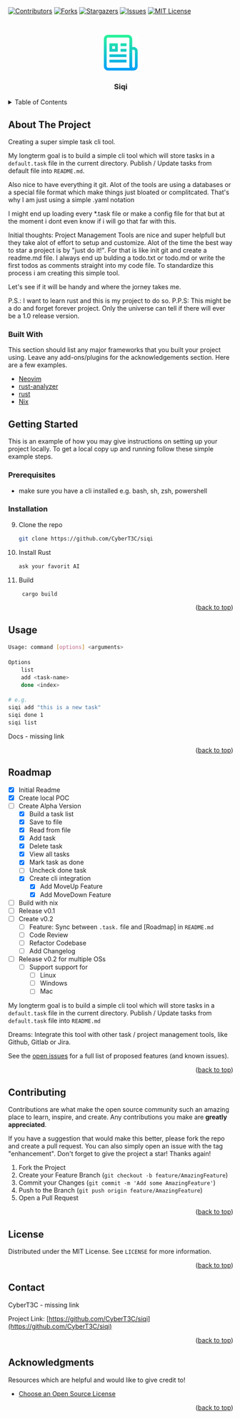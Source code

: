 <!-- PROJECT SHIELDS -->
<!--
*** I'm using markdown "reference style" links for readability.
*** Reference links are enclosed in brackets [ ] instead of parentheses ( ).
*** See the bottom of this document for the declaration of the reference variables
*** for contributors-url, forks-url, etc. This is an optional, concise syntax you may use.
*** https://www.markdownguide.org/basic-syntax/#reference-style-links
-->
[![Contributors][contributors-shield]][contributors-url]
[![Forks][forks-shield]][forks-url]
[![Stargazers][stars-shield]][stars-url]
[![Issues][issues-shield]][issues-url]
[![MIT License][license-shield]][license-url]

<!-- PROJECT LOGO -->
<br />
<p align="center">
  <a href="https://github.com/CyberT3C/siqi">
    <img src="images/logo.png" alt="Logo" width="80" height="80">
  </a>

  <h3 align="center">Siqi</h3>

</p>

<!-- TABLE OF CONTENTS -->
<details>
  <summary>Table of Contents</summary>
  <ol>
    <li>
      <a href="#about-the-project">About The Project</a>
      <ul>
        <li><a href="#built-with">Built With</a></li>
      </ul>
    </li>
    <li>
      <a href="#getting-started">Getting Started</a>
      <ul>
        <li><a href="#prerequisites">Prerequisites</a></li>
        <li><a href="#installation">Installation</a></li>
      </ul>
    </li>
    <li><a href="#usage">Usage</a></li>
    <li><a href="#roadmap">Roadmap</a></li>
    <li><a href="#contributing">Contributing</a></li>
    <li><a href="#license">License</a></li>
    <li><a href="#contact">Contact</a></li>
    <li><a href="#acknowledgments">Acknowledgments</a></li>
  </ol>
</details>


<!-- ABOUT THE PROJECT -->
## About The Project
Creating a super simple task cli tool.

My longterm goal is to build a simple cli tool which will store tasks in a `default.task` file in the current directory.
Publish / Update tasks from default file into `README.md`.

Also nice to have everything it git. Alot of the tools are using a databases or a special file format which make things just bloated or complitcated. That's why I am just using a simple .yaml notation

I might end up loading every *.task file or make a config file for that but at the moment i dont even know if i will go that far with this.


Initial thoughts: 
Project Management Tools are nice and super helpfull but they take alot of effort to setup and customize. Alot of the time the best way to star a project is by "just do it!". For that is like init git and create a readme.md file. I always end up bulding a todo.txt or todo.md or write the first todos as comments straight into my code file. To standardize this process i am creating this simple tool.

Let's see if it will be handy and where the jorney takes me.

P.S.: I want to learn rust and this is my project to do so.
P.P.S: This might be a do and forget forever project. Only the universe can tell if there will ever be a 1.0 release version.

### Built With

This section should list any major frameworks that you built your project using. Leave any add-ons/plugins for the acknowledgements section. Here are a few examples.
* [Neovim]()
* [rust-analyzer]()
* [rust]()
* [Nix]()


<!-- GETTING STARTED -->
## Getting Started

This is an example of how you may give instructions on setting up your project locally.
To get a local copy up and running follow these simple example steps.

### Prerequisites

* make sure you have a cli installed e.g. bash, sh, zsh, powershell

### Installation

9. Clone the repo
   ```sh
   git clone https://github.com/CyberT3C/siqi
   ```
3. Install Rust
   ```sh
   ask your favorit AI 
   ```
4. Build
   ```sh
    cargo build
   ```

<p align="right">(<a href="#readme-top">back to top</a>)</p>

<!-- USAGE EXAMPLES -->
## Usage

```bash 
Usage: command [options] <arguments>

Options
    list
    add <task-name>
    done <index>

# e.g.
siqi add "this is a new task"
siqi done 1
siqi list
```

Docs - missing link

<p align="right">(<a href="#readme-top">back to top</a>)</p>

<!-- ROADMAP -->
## Roadmap
 
- [X] Initial Readme
- [X] Create local POC
- [ ] Create Alpha Version
    - [X] Build a task list 
    - [X] Save to file
    - [X] Read from file
    - [X] Add task
    - [X] Delete task
    - [X] View all tasks
    - [X] Mark task as done
    - [ ] Uncheck done task
    - [X] Create cli integration
        - [X] Add MoveUp Feature
        - [X] Add MoveDown Feature
- [ ] Build with nix
- [ ] Release v0.1
- [ ] Create v0.2
    - [ ] Feature: Sync between `.task.` file and [Roadmap] in `README.md`
    - [ ] Code Review
    - [ ] Refactor Codebase
    - [ ] Add Changelog
- [ ] Release v0.2 for multiple OSs
    - [ ] Support support for
        - [ ] Linux
        - [ ] Windows
        - [ ] Mac

My longterm goal is to build a simple cli tool which will store tasks in a `default.task` file in the current directory.
Publish / Update tasks from `default.task` file into `README.md`

Dreams: Integrate this tool with other task / project management tools, like Github, Gitlab or Jira.

See the [open issues](https://github.com/CyberT3C/siqi/issues) for a full list of proposed features (and known issues).

<p align="right">(<a href="#readme-top">back to top</a>)</p>

<!-- CONTRIBUTING -->
## Contributing

Contributions are what make the open source community such an amazing place to learn, inspire, and create. Any contributions you make are **greatly appreciated**.

If you have a suggestion that would make this better, please fork the repo and create a pull request. You can also simply open an issue with the tag "enhancement".
Don't forget to give the project a star! Thanks again!

1. Fork the Project
2. Create your Feature Branch (`git checkout -b feature/AmazingFeature`)
3. Commit your Changes (`git commit -m 'Add some AmazingFeature'`)
4. Push to the Branch (`git push origin feature/AmazingFeature`)
5. Open a Pull Request

<p align="right">(<a href="#readme-top">back to top</a>)</p>

<!-- LICENSE -->
## License

Distributed under the MIT License. See `LICENSE` for more information.

<p align="right">(<a href="#readme-top">back to top</a>)</p>

<!-- CONTACT -->
## Contact

CyberT3C - missing link

Project Link: [https://github.com/CyberT3C/siqi](https://github.com/CyberT3C/siqi)

<p align="right">(<a href="#readme-top">back to top</a>)</p>

<!-- ACKNOWLEDGMENTS -->
## Acknowledgments

Resources which are helpful and would like to give credit to!

* [Choose an Open Source License](https://choosealicense.com)

<p align="right">(<a href="#readme-top">back to top</a>)</p>



<!-- MARKDOWN LINKS & IMAGES -->
<!-- https://www.markdownguide.org/basic-syntax/#reference-style-links -->
[contributors-shield]: https://img.shields.io/github/contributors/CyberT3C/siqi.svg?style=for-the-badge
[contributors-url]: https://github.com/CyberT3C/siqi/graphs/contributors
[forks-shield]: https://img.shields.io/github/forks/CyberT3C/siqi.svg?style=for-the-badge
[forks-url]: https://github.com/CyberT3C/siqi/network/members
[stars-shield]: https://img.shields.io/github/stars/siqi.svg?style=for-the-badge
[stars-url]: https://github.com/CyberT3C/siqi/stargazers
[issues-shield]: https://img.shields.io/github/issues/CyberT3C/siqi.svg?style=for-the-badge
[issues-url]: https://github.com/CyberT3C/siqi/issues
[license-shield]: https://img.shields.io/github/license/CyberT3C/siqi.svg?style=for-the-badge
[license-url]: https://github.com/CyberT3C/siqi/blob/master/LICENSE.txt
[linkedin-shield]: https://img.shields.io/badge/-LinkedIn-black.svg?style=for-the-badge&logo=linkedin&colorB=555
[linkedin-url]: https://linkedin.com/in/CyberT3C
[product-screenshot]: images/screenshot.png
